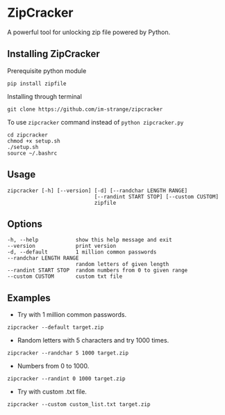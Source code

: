 # ZipCracker
A powerful tool for unlocking zip file powered by Python.

## Installing ZipCracker
Prerequisite python module
```
pip install zipfile
```

Installing through terminal
```
git clone https://github.com/im-strange/zipcracker
```

To use `zipcracker` command instead of `python zipcracker.py`
```
cd zipcracker
chmod +x setup.sh
./setup.sh
source ~/.bashrc
```

## Usage
```
zipcracker [-h] [--version] [-d] [--randchar LENGTH RANGE]
                            [--randint START STOP] [--custom CUSTOM]
                            zipfile
```

## Options
```
-h, --help            show this help message and exit
--version             print version
-d, --default         1 million common passwords
--randchar LENGTH RANGE
                      random letters of given length
--randint START STOP  random numbers from 0 to given range
--custom CUSTOM       custom txt file
```

## Examples
- Try with 1 million common passwords. 
```
zipcracker --default target.zip
```
- Random letters with 5 characters and try 1000 times. 
```
zipcracker --randchar 5 1000 target.zip
```
- Numbers from 0 to 1000.
```
zipcracker --randint 0 1000 target.zip
```
- Try with custom .txt file.
```
zipcracker --custom custom_list.txt target.zip
```



